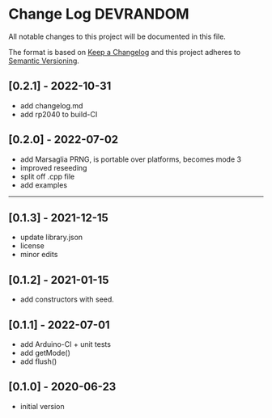 # Change Log DEVRANDOM

All notable changes to this project will be documented in this file.

The format is based on [Keep a Changelog](http://keepachangelog.com/)
and this project adheres to [Semantic Versioning](http://semver.org/).


## [0.2.1] - 2022-10-31
- add changelog.md
- add rp2040 to build-CI


## [0.2.0] - 2022-07-02
- add Marsaglia PRNG, is portable over platforms, becomes mode 3
- improved reseeding
- split off .cpp file
- add examples

----

## [0.1.3] - 2021-12-15
- update library.json
- license
- minor edits

## [0.1.2] - 2021-01-15
- add constructors with seed.

## [0.1.1] - 2022-07-01
- add Arduino-CI + unit tests
- add getMode()
- add flush()

## [0.1.0] - 2020-06-23
- initial version

